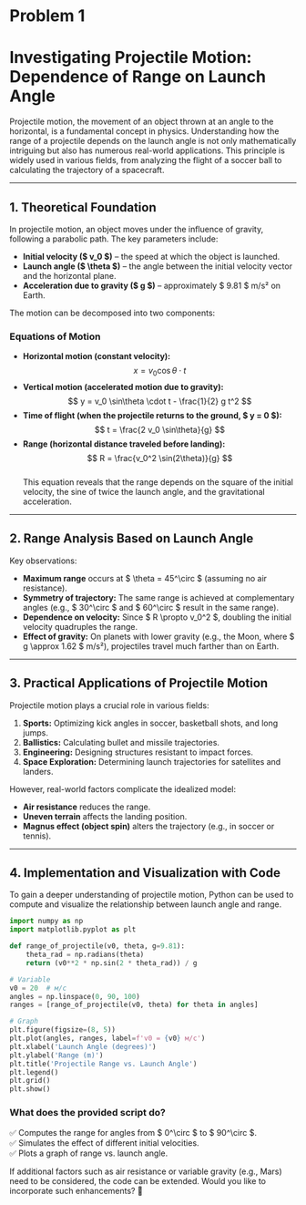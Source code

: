 # Problem 1

# **Investigating Projectile Motion: Dependence of Range on Launch Angle**  

Projectile motion, the movement of an object thrown at an angle to the horizontal, is a fundamental concept in physics. Understanding how the range of a projectile depends on the launch angle is not only mathematically intriguing but also has numerous real-world applications. This principle is widely used in various fields, from analyzing the flight of a soccer ball to calculating the trajectory of a spacecraft.  

---

## **1. Theoretical Foundation**  

In projectile motion, an object moves under the influence of gravity, following a parabolic path. The key parameters include:  

- **Initial velocity ($ v_0 $)** – the speed at which the object is launched.  
- **Launch angle ($ \theta $)** – the angle between the initial velocity vector and the horizontal plane.  
- **Acceleration due to gravity ($ g $)** – approximately $ 9.81 $ m/s² on Earth.  

The motion can be decomposed into two components:  

### **Equations of Motion**  
- **Horizontal motion (constant velocity):**  
  $$
  x = v_0 \cos\theta \cdot t
  $$  
- **Vertical motion (accelerated motion due to gravity):**  
  $$
  y = v_0 \sin\theta \cdot t - \frac{1}{2} g t^2
  $$  
- **Time of flight (when the projectile returns to the ground, $ y = 0 $):**  
  $$
  t = \frac{2 v_0 \sin\theta}{g}
  $$  
- **Range (horizontal distance traveled before landing):**  
  $$
  R = \frac{v_0^2 \sin(2\theta)}{g}
  $$  
This equation reveals that the range depends on the square of the initial velocity, the sine of twice the launch angle, and the gravitational acceleration.  

---

## **2. Range Analysis Based on Launch Angle**  

Key observations:  

- **Maximum range** occurs at $ \theta = 45^\circ $ (assuming no air resistance).  
- **Symmetry of trajectory:** The same range is achieved at complementary angles (e.g., $ 30^\circ $ and $ 60^\circ $ result in the same range).  
- **Dependence on velocity:** Since $ R \propto v_0^2 $, doubling the initial velocity quadruples the range.  
- **Effect of gravity:** On planets with lower gravity (e.g., the Moon, where $ g \approx 1.62 $ m/s²), projectiles travel much farther than on Earth.  

---

## **3. Practical Applications of Projectile Motion**  

Projectile motion plays a crucial role in various fields:  

1. **Sports:** Optimizing kick angles in soccer, basketball shots, and long jumps.  
2. **Ballistics:** Calculating bullet and missile trajectories.  
3. **Engineering:** Designing structures resistant to impact forces.  
4. **Space Exploration:** Determining launch trajectories for satellites and landers.  

However, real-world factors complicate the idealized model:  
- **Air resistance** reduces the range.  
- **Uneven terrain** affects the landing position.  
- **Magnus effect (object spin)** alters the trajectory (e.g., in soccer or tennis).  

---

## **4. Implementation and Visualization with Code**  

To gain a deeper understanding of projectile motion, Python can be used to compute and visualize the relationship between launch angle and range.  

```python
import numpy as np
import matplotlib.pyplot as plt

def range_of_projectile(v0, theta, g=9.81):
    theta_rad = np.radians(theta)
    return (v0**2 * np.sin(2 * theta_rad)) / g

# Variable
v0 = 20  # м/с
angles = np.linspace(0, 90, 100) 
ranges = [range_of_projectile(v0, theta) for theta in angles]

# Graph
plt.figure(figsize=(8, 5))
plt.plot(angles, ranges, label=f'v0 = {v0} м/с')
plt.xlabel('Launch Angle (degrees)')
plt.ylabel('Range (m)')
plt.title('Projectile Range vs. Launch Angle')
plt.legend()
plt.grid()
plt.show()
```

### **What does the provided script do?**  
✅ Computes the range for angles from $ 0^\circ $ to $ 90^\circ $.  
✅ Simulates the effect of different initial velocities.  
✅ Plots a graph of range vs. launch angle.  

If additional factors such as air resistance or variable gravity (e.g., Mars) need to be considered, the code can be extended. Would you like to incorporate such enhancements? 🚀  

